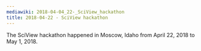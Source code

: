 ```yaml
---
mediawiki: 2018-04-04_22-_SciView_hackathon
title: 2018-04-22 - SciView hackathon
---
```


The SciView hackathon happened in Moscow, Idaho from April 22, 2018 to May 1, 2018.
